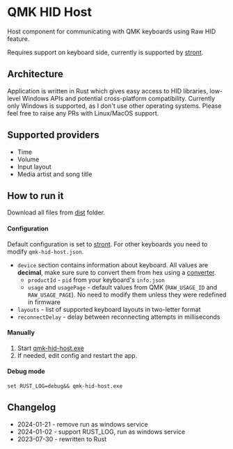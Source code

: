 # QMK HID Host

Host component for communicating with QMK keyboards using Raw HID feature.

Requires support on keyboard side, currently is supported by [stront](https://github.com/zzeneg/stront).

## Architecture

Application is written in Rust which gives easy access to HID libraries, low-level Windows APIs and potential cross-platform compatibility. Currently only Windows is supported, as I don't use other operating systems. Please feel free to raise any PRs with Linux/MacOS support.

## Supported providers

- Time
- Volume
- Input layout
- Media artist and song title

## How to run it

Download all files from [dist](dist/) folder.

#### Configuration

Default configuration is set to [stront](https://github.com/zzeneg/stront). For other keyboards you need to modify `qmk-hid-host.json`.

- `device` section contains information about keyboard. All values are **decimal**, make sure sure to convert them from hex using a [converter](https://tools.keycdn.com/hex-converter).
  - `productId` - `pid` from your keyboard's `info.json`
  - `usage` and `usagePage` - default values from QMK (`RAW_USAGE_ID` and `RAW_USAGE_PAGE`). No need to modify them unless they were redefined in firmware
- `layouts` - list of supported keyboard layouts in two-letter format
- `reconnectDelay` - delay between reconnecting attempts in milliseconds

#### Manually

1. Start [qmk-hid-host.exe](dist/qmk-hid-host.exe)
2. If needed, edit config and restart the app.

#### Debug mode

`set RUST_LOG=debug&& qmk-hid-host.exe`

## Changelog

- 2024-01-21 - remove run as windows service
- 2024-01-02 - support RUST_LOG, run as windows service
- 2023-07-30 - rewritten to Rust
